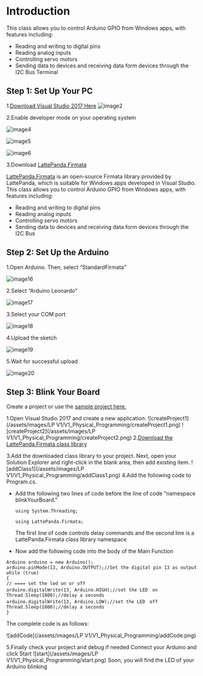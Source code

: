 # Introduction

This class allows you to control Arduino GPIO from Windows apps, with features including:

- Reading and writing to digital pins
- Reading analog inputs
- Controlling servo motors
- Sending data to devices and receiving data form devices through the I2C Bus Terminal

## Step 1: Set Up Your PC

 1.[Download Visual Studio 2017 Here](https://www.visualstudio.com/downloads/download-visual-studio-vs)
   ![image2](/assets/images/LP%20V1/V1_Physical_Programming/image2.jpeg)

 2.Enable developer mode on your operating system

   ![image4](/assets/images/LP%20V1/V1_Physical_Programming/image4.jpeg)

   ![image5](/assets/images/LP%20V1/V1_Physical_Programming/image5.jpeg)

   ![image6](/assets/images/LP%20V1/V1_Physical_Programming/image6.jpeg)

 3.Download [LattePanda.Firmata](https://github.com/LattePandaTeam/LattePanda-Development-Support/tree/master/LattePandaFirmata)


   [LattePanda.Firmata](https://github.com/LattePandaTeam/LattePanda-Development-Support/tree/master/LattePandaFirmata) is an open-source Firmata library provided by LattePanda, which is suitable for Windows apps developed in Visual Studio. This class allows you to control Arduino GPIO from Windows apps, with features including:

- Reading and writing to digital pins
- Reading analog inputs
- Controlling servo motors
- Sending data to devices and receiving data form devices through the I2C Bus

## Step 2: Set Up the Arduino

 1.Open Arduino. Then, select “StandardFirmata”

   ![image16](/assets/images/LP%20V1/V1_Physical_Programming/image16.png)

 2.Select “Arduino Leonardo”

   ![image17](/assets/images/LP%20V1/V1_Physical_Programming/image17.png)

 3.Select your COM port

   ![image18](/assets/images/LP%20V1/V1_Physical_Programming/image18.png)

 4.Upload the sketch

   ![image19](/assets/images/LP%20V1/V1_Physical_Programming/image19.png)

 5.Wait for successful upload

   ![image20](/assets/images/LP%20V1/V1_Physical_Programming/image20.png)

## Step 3: Blink Your Board

Create a project or use the [sample project here.](https://github.com/LattePandaTeam/Docs/raw/master/assets/images/LP%20V1/V1_Physical_Programming/blinkYourBoard.zip)

 1.Open Visual Studio 2017 and create a new application:
   ![createProject1](/assets/images/LP V1/V1_Physical_Programming/createProject1.png)
   ![createProject2](/assets/images/LP V1/V1_Physical_Programming/createProject2.png)
 2.[Download the LattePanda.Firmata class library](https://github.com/LattePandaTeam/LattePanda-Development-Support/tree/master/LattePandaFirmata)

 3.Add the downloaded class library to your project. Next, open your Solution Explorer and right-click in the blank area, then add existing item.
   ![addClass1](/assets/images/LP V1/V1_Physical_Programming/addClass1.png)
 4.Add the following code to Program.cs.

   - Add the following two lines of code before the line of code "namespace blinkYourBoard."

     `using System.Threading;`

     `using LattePanda.Firmata;`

     The first line of code controls delay commands and the second line is a LattePanda.Firmata class library namespace

   - Now add the following code into the body of the Main Function


```
Arduino arduino = new Arduino();
arduino.pinMode(13, Arduino.OUTPUT);//Set the digital pin 13 as output
while (true)
{
// ==== set the led on or off
arduino.digitalWrite(13, Arduino.HIGH);//set the LED　on
Thread.Sleep(1000);//delay a seconds
arduino.digitalWrite(13, Arduino.LOW);//set the LED　off
Thread.Sleep(1000);//delay a seconds
}
```

The complete code is as follows:

![addCode](/assets/images/LP V1/V1_Physical_Programming/addCode.png)

5.Finally check your project and debug if needed
   Connect your Arduino and click Start
   ![start](/assets/images/LP V1/V1_Physical_Programming/start.png)
   Soon, you will find the LED of your Arduino blinking

